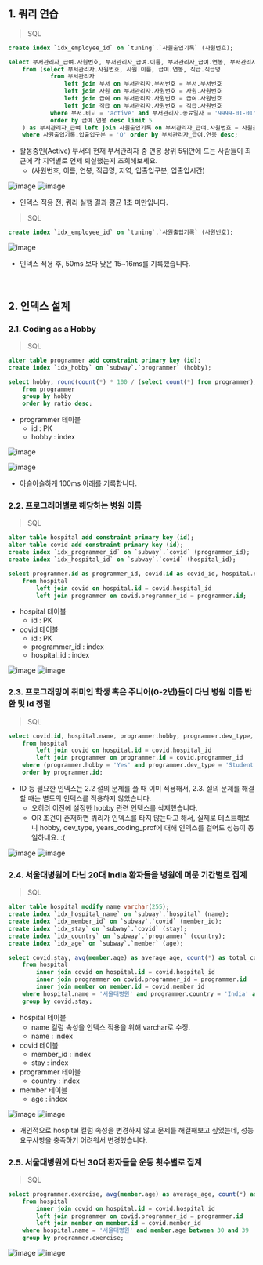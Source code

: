 ## 1. 쿼리 연습

> SQL

```sql
create index `idx_employee_id` on `tuning`.`사원출입기록` (사원번호);

select 부서관리자_급여.사원번호, 부서관리자_급여.이름, 부서관리자_급여.연봉, 부서관리자_급여.직급명, 사원출입기록.입출입시간, 사원출입기록.지역, 사원출입기록.입출입구분
    from (select 부서관리자.사원번호, 사원.이름, 급여.연봉, 직급.직급명
            from 부서관리자
                left join 부서 on 부서관리자.부서번호 = 부서.부서번호
                left join 사원 on 부서관리자.사원번호 = 사원.사원번호
                left join 급여 on 부서관리자.사원번호 = 급여.사원번호
                left join 직급 on 부서관리자.사원번호 = 직급.사원번호
            where 부서.비고 = 'active' and 부서관리자.종료일자 = '9999-01-01' and 급여.종료일자 = '9999-01-01' and 직급.종료일자  = '9999-01-01'
            order by 급여.연봉 desc limit 5
    ) as 부서관리자_급여 left join 사원출입기록 on 부서관리자_급여.사원번호 = 사원출입기록.사원번호
    where 사원출입기록.입출입구분 = 'O' order by 부서관리자_급여.연봉 desc;
```

* 활동중인(Active) 부서의 현재 부서관리자 중 연봉 상위 5위안에 드는 사람들이 최근에 각 지역별로 언제 퇴실했는지 조회해보세요.
  * (사원번호, 이름, 연봉, 직급명, 지역, 입출입구분, 입출입시간)

![image](https://user-images.githubusercontent.com/56240505/136753496-fd31ac6d-5353-44ed-b69f-d484bfe47432.png)
![image](https://user-images.githubusercontent.com/56240505/136753542-21876913-2e2a-40b0-9fcd-e23aa13dc159.png)

* 인덱스 적용 전, 쿼리 실행 결과 평균 1초 미만입니다.

> SQL

```sql
create index `idx_employee_id` on `tuning`.`사원출입기록` (사원번호);
```

![image](https://user-images.githubusercontent.com/56240505/136753876-99cddb30-3a44-45e6-82fa-57e56e4d6c0c.png)

* 인덱스 적용 후, 50ms 보다 낮은 15~16ms를 기록했습니다.

<br>

## 2. 인덱스 설계

### 2.1. Coding as a Hobby

> SQL

```sql
alter table programmer add constraint primary key (id);
create index `idx_hobby` on `subway`.`programmer` (hobby);

select hobby, round(count(*) * 100 / (select count(*) from programmer), 1) as ratio
    from programmer
    group by hobby
    order by ratio desc;
```

* programmer 테이블
  * id : PK
  * hobby : index

![image](https://user-images.githubusercontent.com/56240505/136754294-6475db6d-0be4-45a4-82de-4f46b24da24d.png)

![image](https://user-images.githubusercontent.com/56240505/136754364-1fb779de-9649-4210-85bd-1341238aa65b.png)

* 아슬아슬하게 100ms 아래를 기록합니다.

### 2.2. 프로그래머별로 해당하는 병원 이름

> SQL

```sql
alter table hospital add constraint primary key (id);
alter table covid add constraint primary key (id);
create index `idx_programmer_id` on `subway`.`covid` (programmer_id);
create index `idx_hospital_id` on `subway`.`covid` (hospital_id);

select programmer.id as programmer_id, covid.id as covid_id, hospital.name
    from hospital
        left join covid on hospital.id = covid.hospital_id
        left join programmer on covid.programmer_id = programmer.id;
```

* hospital 테이블
  * id : PK
* covid 테이블
  * id : PK
  * programmer_id : index
  * hospital_id : index

![image](https://user-images.githubusercontent.com/56240505/136754664-59044de7-84a3-4904-83ec-8e4cfc41208c.png)
![image](https://user-images.githubusercontent.com/56240505/136754680-28af0cac-d055-4293-b410-1f43866562bd.png)

### 2.3. 프로그래밍이 취미인 학생 혹은 주니어(0-2년)들이 다닌 병원 이름 반환 및 id 정렬

> SQL

```sql
select covid.id, hospital.name, programmer.hobby, programmer.dev_type, programmer.years_coding
    from hospital
        left join covid on hospital.id = covid.hospital_id
        left join programmer on programmer.id = covid.programmer_id
    where (programmer.hobby = 'Yes' and programmer.dev_type = 'Student') or programmer.years_coding_prof like '0-2%'
    order by programmer.id;
```

* ID 등 필요한 인덱스는 2.2 절의 문제를 풀 때 이미 적용해서, 2.3. 절의 문제를 해결할 때는 별도의 인덱스를 적용하지 않았습니다.
  * 오히려 이전에 설정한 hobby 관련 인덱스를 삭제했습니다.
  * OR 조건이 존재하면 쿼리가 인덱스를 타지 않는다고 해서, 실제로 테스트해보니 hobby, dev_type, years_coding_prof에 대해 인덱스를 걸어도 성능이 동일하네요. :(

![image](https://user-images.githubusercontent.com/56240505/136755101-ded589c1-a7be-461e-a05a-96bae034d9d0.png)
![image](https://user-images.githubusercontent.com/56240505/136755146-5e802692-ec66-45bc-ba9e-c5f0c47e9532.png)

### 2.4. 서울대병원에 다닌 20대 India 환자들을 병원에 머문 기간별로 집계

> SQL

```sql
alter table hospital modify name varchar(255);
create index `idx_hospital_name` on `subway`.`hospital` (name);
create index `idx_member_id` on `subway`.`covid` (member_id);
create index `idx_stay` on `subway`.`covid` (stay);
create index `idx_country` on `subway`.`programmer` (country);
create index `idx_age` on `subway`.`member` (age);

select covid.stay, avg(member.age) as average_age, count(*) as total_count
    from hospital
        inner join covid on hospital.id = covid.hospital_id
        inner join programmer on covid.programmer_id = programmer.id
        inner join member on member.id = covid.member_id
    where hospital.name = '서울대병원' and programmer.country = 'India' and member.age between 20 and 29
    group by covid.stay;
```

* hospital 테이블
  * name 컬럼 속성을 인덱스 적용을 위해 varchar로 수정.
  * name : index
* covid 테이블
  * member_id : index
  * stay : index
* programmer 테이블
  * country : index
* member 테이블
  * age : index

![image](https://user-images.githubusercontent.com/56240505/136756036-14d786fb-edca-4602-82cf-6bd359d9fc3b.png)
![image](https://user-images.githubusercontent.com/56240505/136756083-1788d300-baf2-42dc-a3bd-31bea3cce860.png)

* 개인적으로 hospital 컬럼 속성을 변경하지 않고 문제를 해결해보고 싶었는데, 성능 요구사항을 충족하기 어려워서 변경했습니다.

### 2.5. 서울대병원에 다닌 30대 환자들을 운동 횟수별로 집계

> SQL

```sql
select programmer.exercise, avg(member.age) as average_age, count(*) as total_count
    from hospital
        inner join covid on hospital.id = covid.hospital_id
        left join programmer on covid.programmer_id = programmer.id
        left join member on member.id = covid.member_id
    where hospital.name = '서울대병원' and member.age between 30 and 39
    group by programmer.exercise;
```

![image](https://user-images.githubusercontent.com/56240505/136756564-1470b35d-7997-4b19-8977-a1ef4382a4ae.png)
![image](https://user-images.githubusercontent.com/56240505/136756640-0595b48d-2242-4032-afec-d9ef4c299445.png)
